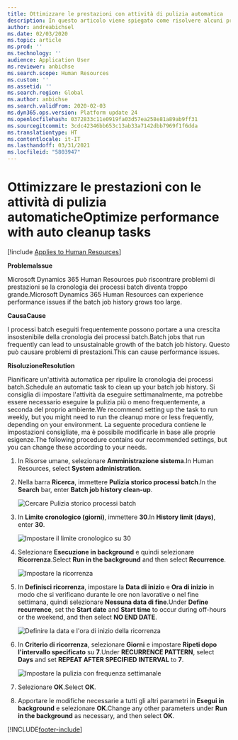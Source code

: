 ```yaml
---
title: Ottimizzare le prestazioni con attività di pulizia automatica
description: In questo articolo viene spiegato come risolvere alcuni problemi di prestazioni con Microsoft Dynamics 365 Human Resources tramite la pulizia della cronologia dei processi batch.
author: andreabichsel
ms.date: 02/03/2020
ms.topic: article
ms.prod: ''
ms.technology: ''
audience: Application User
ms.reviewer: anbichse
ms.search.scope: Human Resources
ms.custom: ''
ms.assetid: ''
ms.search.region: Global
ms.author: anbichse
ms.search.validFrom: 2020-02-03
ms.dyn365.ops.version: Platform update 24
ms.openlocfilehash: 0372833c11e0919fa03d57ea258e81a89ab9ff31
ms.sourcegitcommit: 3cdc42346bb653c13ab33a7142dbb7969f1f6dda
ms.translationtype: HT
ms.contentlocale: it-IT
ms.lasthandoff: 03/31/2021
ms.locfileid: "5803947"
---
```

# <a name="optimize-performance-with-auto-cleanup-tasks"></a><span data-ttu-id="8922b-103">Ottimizzare le prestazioni con le attività di pulizia automatiche</span><span class="sxs-lookup"><span data-stu-id="8922b-103">Optimize performance with auto cleanup tasks</span></span>

[!include [Applies to Human Resources](../includes/applies-to-hr.md)]

<span data-ttu-id="8922b-104">**Problema**</span><span class="sxs-lookup"><span data-stu-id="8922b-104">**Issue**</span></span>

<span data-ttu-id="8922b-105">Microsoft Dynamics 365 Human Resources può riscontrare problemi di prestazioni se la cronologia dei processi batch diventa troppo grande.</span><span class="sxs-lookup"><span data-stu-id="8922b-105">Microsoft Dynamics 365 Human Resources can experience performance issues if the batch job history grows too large.</span></span>

<span data-ttu-id="8922b-106">**Causa**</span><span class="sxs-lookup"><span data-stu-id="8922b-106">**Cause**</span></span>

<span data-ttu-id="8922b-107">I processi batch eseguiti frequentemente possono portare a una crescita insostenibile della cronologia dei processi batch.</span><span class="sxs-lookup"><span data-stu-id="8922b-107">Batch jobs that run frequently can lead to unsustainable growth of the batch job history.</span></span> <span data-ttu-id="8922b-108">Questo può causare problemi di prestazioni.</span><span class="sxs-lookup"><span data-stu-id="8922b-108">This can cause performance issues.</span></span> 

<span data-ttu-id="8922b-109">**Risoluzione**</span><span class="sxs-lookup"><span data-stu-id="8922b-109">**Resolution**</span></span>

<span data-ttu-id="8922b-110">Pianificare un'attività automatica per ripulire la cronologia dei processi batch.</span><span class="sxs-lookup"><span data-stu-id="8922b-110">Schedule an automatic task to clean up your batch job history.</span></span> <span data-ttu-id="8922b-111">Si consiglia di impostare l'attività da eseguire settimanalmente, ma potrebbe essere necessario eseguire la pulizia più o meno frequentemente, a seconda del proprio ambiente.</span><span class="sxs-lookup"><span data-stu-id="8922b-111">We recommend setting up the task to run weekly, but you might need to run the cleanup more or less frequently, depending on your environment.</span></span> <span data-ttu-id="8922b-112">La seguente procedura contiene le impostazioni consigliate, ma è possibile modificarle in base alle proprie esigenze.</span><span class="sxs-lookup"><span data-stu-id="8922b-112">The following procedure contains our recommended settings, but you can change these according to your needs.</span></span>

1. <span data-ttu-id="8922b-113">In Risorse umane, selezionare **Amministrazione sistema**.</span><span class="sxs-lookup"><span data-stu-id="8922b-113">In Human Resources, select **System administration**.</span></span>

2. <span data-ttu-id="8922b-114">Nella barra **Ricerca**, immettere **Pulizia storico processi batch**.</span><span class="sxs-lookup"><span data-stu-id="8922b-114">In the **Search** bar, enter **Batch job history clean-up**.</span></span>

   ![Cercare Pulizia storico processi batch](media/talent-batch-history-cleanup-search-bar.png)

3. <span data-ttu-id="8922b-116">In **Limite cronologico (giorni)**, immettere **30**.</span><span class="sxs-lookup"><span data-stu-id="8922b-116">In **History limit (days)**, enter **30**.</span></span>

   ![Impostare il limite cronologico su 30](media/talent-batch-history-cleanup-history-limit.png)

4. <span data-ttu-id="8922b-118">Selezionare **Esecuzione in background** e quindi selezionare **Ricorrenza**.</span><span class="sxs-lookup"><span data-stu-id="8922b-118">Select **Run in the background** and then select **Recurrence**.</span></span>

   ![Impostare la ricorrenza](media/talent-batch-history-cleanup-recurrence.png)

5. <span data-ttu-id="8922b-120">In **Definisci ricorrenza**, impostare la **Data di inizio** e **Ora di inizio** in modo che si verificano durante le ore non lavorative o nel fine settimana, quindi selezionare **Nessuna data di fine**.</span><span class="sxs-lookup"><span data-stu-id="8922b-120">Under **Define recurrence**, set the **Start date** and **Start time** to occur during off-hours or the weekend, and then select **NO END DATE**.</span></span> 

   ![Definire la data e l'ora di inizio della ricorrenza](media/talent-batch-history-cleanup-define-recurrence.png)

6. <span data-ttu-id="8922b-122">In **Criterio di ricorrenza**, selezionare **Giorni** e impostare **Ripeti dopo l'intervallo specificato** su **7**.</span><span class="sxs-lookup"><span data-stu-id="8922b-122">Under **RECURRENCE PATTERN**, select **Days** and set **REPEAT AFTER SPECIFIED INTERVAL** to **7**.</span></span>

   ![Impostare la pulizia con frequenza settimanale](media/talent-batch-history-cleanup-recurrence-pattern.png)

7. <span data-ttu-id="8922b-124">Selezionare **OK**.</span><span class="sxs-lookup"><span data-stu-id="8922b-124">Select **OK**.</span></span>

8. <span data-ttu-id="8922b-125">Apportare le modifiche necessarie a tutti gli altri parametri in **Esegui in background** e selezionare **OK**.</span><span class="sxs-lookup"><span data-stu-id="8922b-125">Change any other parameters under **Run in the background** as necessary, and then select **OK**.</span></span>



[!INCLUDE[footer-include](../includes/footer-banner.md)]